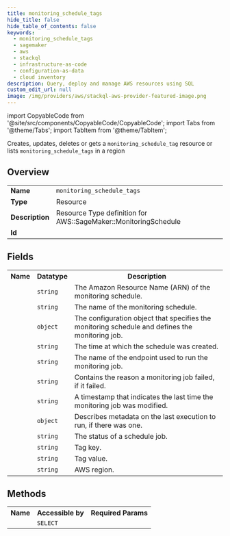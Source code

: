 ```yaml
---
title: monitoring_schedule_tags
hide_title: false
hide_table_of_contents: false
keywords:
  - monitoring_schedule_tags
  - sagemaker
  - aws
  - stackql
  - infrastructure-as-code
  - configuration-as-data
  - cloud inventory
description: Query, deploy and manage AWS resources using SQL
custom_edit_url: null
image: /img/providers/aws/stackql-aws-provider-featured-image.png
---
```


import CopyableCode from '@site/src/components/CopyableCode/CopyableCode';
import Tabs from '@theme/Tabs';
import TabItem from '@theme/TabItem';

Creates, updates, deletes or gets a <code>monitoring_schedule_tag</code> resource or lists <code>monitoring_schedule_tags</code> in a region

## Overview
<table><tbody>
<tr><td><b>Name</b></td><td><code>monitoring_schedule_tags</code></td></tr>
<tr><td><b>Type</b></td><td>Resource</td></tr>
<tr><td><b>Description</b></td><td>Resource Type definition for AWS::SageMaker::MonitoringSchedule</td></tr>
<tr><td><b>Id</b></td><td><CopyableCode code="aws.sagemaker.monitoring_schedule_tags" /></td></tr>
</tbody></table>

## Fields
<table><tbody><tr><th>Name</th><th>Datatype</th><th>Description</th></tr><tr><td><CopyableCode code="monitoring_schedule_arn" /></td><td><code>string</code></td><td>The Amazon Resource Name (ARN) of the monitoring schedule.</td></tr>
<tr><td><CopyableCode code="monitoring_schedule_name" /></td><td><code>string</code></td><td>The name of the monitoring schedule.</td></tr>
<tr><td><CopyableCode code="monitoring_schedule_config" /></td><td><code>object</code></td><td>The configuration object that specifies the monitoring schedule and defines the monitoring job.</td></tr>
<tr><td><CopyableCode code="creation_time" /></td><td><code>string</code></td><td>The time at which the schedule was created.</td></tr>
<tr><td><CopyableCode code="endpoint_name" /></td><td><code>string</code></td><td>The name of the endpoint used to run the monitoring job.</td></tr>
<tr><td><CopyableCode code="failure_reason" /></td><td><code>string</code></td><td>Contains the reason a monitoring job failed, if it failed.</td></tr>
<tr><td><CopyableCode code="last_modified_time" /></td><td><code>string</code></td><td>A timestamp that indicates the last time the monitoring job was modified.</td></tr>
<tr><td><CopyableCode code="last_monitoring_execution_summary" /></td><td><code>object</code></td><td>Describes metadata on the last execution to run, if there was one.</td></tr>
<tr><td><CopyableCode code="monitoring_schedule_status" /></td><td><code>string</code></td><td>The status of a schedule job.</td></tr>
<tr><td><CopyableCode code="tag_key" /></td><td><code>string</code></td><td>Tag key.</td></tr>
<tr><td><CopyableCode code="tag_value" /></td><td><code>string</code></td><td>Tag value.</td></tr>
<tr><td><CopyableCode code="region" /></td><td><code>string</code></td><td>AWS region.</td></tr>
</tbody></table>

## Methods

<table><tbody>
  <tr>
    <th>Name</th>
    <th>Accessible by</th>
    <th>Required Params</th>
  </tr>
  <tr>
    <td><CopyableCode code="view" /></td>
    <td><code>SELECT</code></td>
    <td><CopyableCode code="region" /></td>
  </tr>
</tbody></table>








